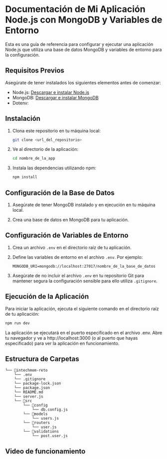 # Documentación de Mi Aplicación Node.js con MongoDB y Variables de Entorno

Esta es una guía de referencia para configurar y ejecutar una aplicación Node.js que utiliza una base de datos MongoDB y variables de entorno para la configuración.

## Requisitos Previos

Asegúrate de tener instalados los siguientes elementos antes de comenzar:

- Node.js: [Descargar e instalar Node.js](https://nodejs.org/)
- MongoDB: [Descargar e instalar MongoDB](https://www.mongodb.com/try/download/community)
- Dotenv: 

## Instalación

1. Clona este repositorio en tu máquina local:

   ```bash
   git clone <url_del_repositorio>
   ```

2. Ve al directorio de la aplicación:

   ```bash
   cd nombre_de_la_app
   ```

3. Instala las dependencias utilizando npm:

   ```bash
   npm install
   ```

## Configuración de la Base de Datos

1. Asegúrate de tener MongoDB instalado y en ejecución en tu máquina local.

2. Crea una base de datos en MongoDB para tu aplicación.

## Configuración de Variables de Entorno

1. Crea un archivo `.env` en el directorio raíz de tu aplicación.

2. Define las variables de entorno en el archivo `.env`. Por ejemplo:

   ```
   MONGODB_URI=mongodb://localhost:27017/nombre_de_la_base_de_datos
   ```

3. Asegúrate de no incluir el archivo `.env` en tu repositorio Git para mantener segura la configuración sensible para ello utiliza `.gitignore`.

## Ejecución de la Aplicación

Para iniciar la aplicación, ejecuta el siguiente comando en el directorio raíz de tu aplicación:

```bash
npm run dev
```

La aplicación se ejecutará en el puerto especificado en el archivo .env. Abre tu navegador y ve a http://localhost:3000 (o al puerto que hayas especificado) para ver la aplicación en funcionamiento.

## Estructura de Carpetas

```
└── 📁intechmom-reto
    └── .env
    └── .gitignore
    └── package-lock.json
    └── package.json
    └── README.md
    └── server.js
    └── 📁src
        └── 📁config
            └── db.config.js
        └── 📁models
            └── users.js
        └── 📁routers
            └── user.js
        └── 📁validations
            └── post.user.js
```

## Video de funcionamiento


